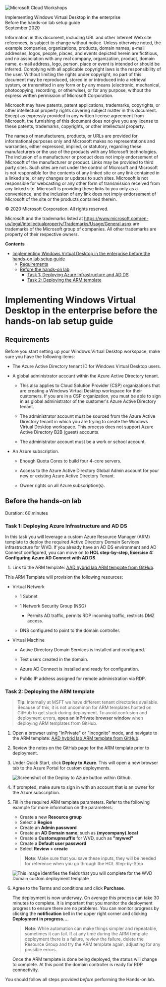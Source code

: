 
![Microsoft Cloud Workshops](https://github.com/Microsoft/MCW-Template-Cloud-Workshop/raw/master/Media/ms-cloud-workshop.png "Microsoft Cloud Workshops")

<div class="MCWHeader1">
Implementing Windows Virtual Desktop in the enterprise
</div>

<div class="MCWHeader2">
Before the hands-on lab setup guide
</div>

<div class="MCWHeader3">
September 2020
</div>

Information in this document, including URL and other Internet Web site references, is subject to change without notice. Unless otherwise noted, the example companies, organizations, products, domain names, e-mail addresses, logos, people, places, and events depicted herein are fictitious, and no association with any real company, organization, product, domain name, e-mail address, logo, person, place or event is intended or should be inferred. Complying with all applicable copyright laws is the responsibility of the user. Without limiting the rights under copyright, no part of this document may be reproduced, stored in or introduced into a retrieval system, or transmitted in any form or by any means (electronic, mechanical, photocopying, recording, or otherwise), or for any purpose, without the express written permission of Microsoft Corporation.

Microsoft may have patents, patent applications, trademarks, copyrights, or other intellectual property rights covering subject matter in this document. Except as expressly provided in any written license agreement from Microsoft, the furnishing of this document does not give you any license to these patents, trademarks, copyrights, or other intellectual property.

The names of manufacturers, products, or URLs are provided for informational purposes only and Microsoft makes no representations and warranties, either expressed, implied, or statutory, regarding these manufacturers or the use of the products with any Microsoft technologies. The inclusion of a manufacturer or product does not imply endorsement of Microsoft of the manufacturer or product. Links may be provided to third party sites. Such sites are not under the control of Microsoft and Microsoft is not responsible for the contents of any linked site or any link contained in a linked site, or any changes or updates to such sites. Microsoft is not responsible for webcasting or any other form of transmission received from any linked site. Microsoft is providing these links to you only as a convenience, and the inclusion of any link does not imply endorsement of Microsoft of the site or the products contained therein.

© 2020 Microsoft Corporation. All rights reserved.

Microsoft and the trademarks listed at <https://www.microsoft.com/en-us/legal/intellectualproperty/Trademarks/Usage/General.aspx> are trademarks of the Microsoft group of companies. All other trademarks are property of their respective owners.

**Contents**

<!-- TOC -->

- [Implementing Windows Virtual Desktop in the enterprise before the hands-on lab setup guide](#implementing-windows-virtual-desktop-in-the-enterprise-before-the-hands-on-lab-setup-guide)
    - [Requirements](#requirements)
    - [Before the hands-on lab](#before-the-hands-on-lab)
        - [Task 1: Deploying Azure Infrastructure and AD DS](#task-1-deploying-azure-infrastructure-and-ad-ds)
        - [Task 2: Deploying the ARM template](#task-2-deploying-the-arm-template)

<!-- /TOC -->

# Implementing Windows Virtual Desktop in the enterprise before the hands-on lab setup guide

## Requirements

Before you start setting up your Windows Virtual Desktop workspace, make sure you have the following items:

-   The Azure Active Directory tenant ID for Windows Virtual Desktop users.

-   A global administrator account within the Azure Active Directory tenant.

    -   This also applies to Cloud Solution Provider (CSP) organizations that are creating a Windows Virtual Desktop workspace for their customers. If you are in a CSP organization, you must be able to sign in as global administrator of the customer\'s Azure Active Directory tenant.

    -   The administrator account must be sourced from the Azure Active Directory tenant in which you are trying to create the Windows Virtual Desktop workspace. This process does not support Azure Active Directory B2B (guest) accounts.

    -   The administrator account must be a work or school account.

-   An Azure subscription.

    -   Enough Quota Cores to build four 4-core servers.

    -   Access to the Azure Active Directory Global Admin account for your new or existing Azure Active Directory Tenant.

    -   Owner rights on all Azure subscription(s).

## Before the hands-on lab

Duration:  60 minutes

### Task 1: Deploying Azure Infrastructure and AD DS

In this task you will leverage a custom Azure Resource Manager (ARM) template to deploy the required Active Directory Domain Services infrastructure for WVD. If you already have an AD DS environment and AD Connect configured, you can move on to **HOL step-by-step, Exercise 4: Configuring Azure AD Connect with AD DS**.

1. Link to the ARM template: [AAD hybrid lab ARM template from GitHub](https://github.com/PeterR-msft/M365WVDWS/tree/master/AAD-Hybrid-Lab).

This ARM Template will provision the following resources:

-   Virtual Network

    -   1 Subnet

    -   1 Network Security Group (NSG)

        -   Permits AD traffic, permits RDP incoming traffic, restricts DMZ access.

    -   DNS configured to point to the domain controller.

-   Virtual Machine

    -   Active Directory Domain Services is installed and configured.

    -   Test users created in the domain.

    -   Azure AD Connect is installed and ready for configuration.

    -   Public IP address assigned for remote administration via RDP.


### Task 2: Deploying the ARM template

>**Tip**: Internally at MSFT we have different tenant directories available. Because of this, it is not uncommon for ARM templates hosted on GitHub to get stuck during
deployment. To avoid confusion and deployment errors, **open an InPrivate browser window** when deploying ARM templates from GitHub.

1.  Open a browser using "InPrivate" or "Incognito" mode, and navigate to the ARM template: [AAD hybrid lab ARM template from GitHub](https://github.com/PeterR-msft/M365WVDWS/tree/master/AAD-Hybrid-Lab).

2.  Review the notes on the GitHub page for the ARM template prior to deployment.

3.  Under Quick Start, click **Deploy to Azure**. This will open a new browser tab to the Azure Portal for custom deployments.
    
    ![Screenshot of the Deploy to Azure button within Github.](images/1.png)

4.  If prompted, make sure to sign in with an account that is an owner for the Azure subscription.

5.  Fill in the required ARM template parameters. Refer to the following example for more information on the parameters:
    - Create a new **Resource group**
    - Select a **Region**
    - Create an **Admin password**
    - Create an **AD Domain name**, such as **(mycompany).local**
    - Create a **Customupnsuffix** for WVD, such as **"mywvd"**
    - Create a **Default user password**
    - Select **Review + create**

    >**Note**: Make sure that you save these inputs, they will be needed for reference when you go through the HOL Step-by-Step
        
    ![This image identifies the fields that you will complete for the WVD Domain custom deployment template](images/wvdcustomdeployment.png "Windows Virtual Desktop custom deployment template")

6.  Agree to the Terms and conditions and click **Purchase**.

    The deployment is now underway. On average this process can take 30 minutes to complete. It is important that you monitor the deployment progress to ensure there are no problems. You can monitor progress by clicking the **notification** bell in the upper right corner and clicking **Deployment in progress\...**.

    >**Note**: While automation can make things simpler and repeatable, sometimes it can fail. If at any time during the ARM template deployment there is a failure, review the failure, delete the Resource Group and try the ARM template again, adjusting for any possible errors.

    Once the ARM template is done being deployed, the status will change to complete. At this point the domain controller is ready for RDP connectivity.

You should follow all steps provided *before* performing the Hands-on lab.
